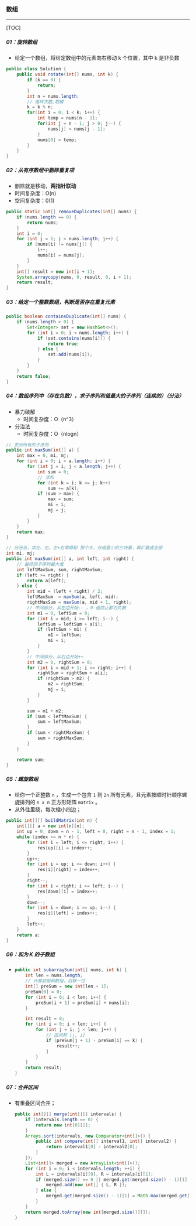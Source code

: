 ### 数组

------

[TOC]

##### 01：旋转数组

-  给定一个数组，将给定数组中的元素向右移动 k 个位置，其中 k 是非负数


```java
public class Solution {
    public void rotate(int[] nums, int k) {
        if (k == 0) {
            return;
        }
        int n = nums.length;
        // 循环次数,取模
        k = k % n;
        for(int i = 0; i < k; i++) {
            int temp = nums[n - 1];
            for(int j = n - 1; j > 0; j--) {
                nums[j] = nums[j - 1];
            }
            nums[0] = temp;
        }
    }
}
```

##### 02：从有序数组中删除重复项

- 删除就是移动，**两指针联动**
- 时间复杂度：O(n)
- 空间复杂度：0(1)

```java
public static int[] removeDuplicates(int[] nums) {
    if (nums.length == 0) {
        return nums;
    }
    int i = 0;
    for (int j = 1; j < nums.length; j++) {
        if (nums[i] != nums[j]) {
            i++;
            nums[i] = nums[j];
        }
    }
    int[] result = new int[i + 1];
    System.arraycopy(nums, 0, result, 0, i + 1);
    return result;
}
```

##### 03：给定一个整数数组，判断是否存在重复元素

```java
public boolean containsDuplicate(int[] nums) {
    if (nums.length > 0) {
        Set<Integer> set = new HashSet<>();
        for (int i = 0; i < nums.length; i++) {
            if (set.contains(nums[i])) {
                return true;
            } else {
                set.add(nums[i]);
            }
        }
    }
    return false;
}
```

##### 04：数组序列中（存在负数），求子序列和值最大的子序列（连续的）（分治）

- 暴力破解
  - 时间复杂度：O（n^3）
- 分治法
  - 时间复杂度：O（nlogn）

```java
// 求出所有的子序列
public int maxSum(int[] a) {
    int max = 0, mi, mj;
    for (int i = 0; i < a.length; i++) {
        for (int j = i; j < a.length; j++) {
            int sum = 0;
            // 求和
            for (int k = i; k <= j; k++)
                sum += a[k];
            if (sum > max) {
                max = sum;
                mi = i;
                mj = j;
            }
        }
    }
    return max;
}

// 分治法，求左、右、左+右嗯嗯和 那个大，分成最小的三块看，再扩展成全部
int mi, mj;
public int maxSum(int[] a, int left, int right) {
    // 最终的子序列最大值
    int leftMaxSum, sum, rightMaxSum;
    if (left >= right) {
        return a[left];
    } else {
        int mid = (left + right) / 2;
        leftMaxSum  = maxSum(a, left, mid);
        rightMaxSum = maxSum(a, mid + 1, right);
        // 中间部分，从左边开始-- ，0 值防止都为负数
        int m1 = 0, leftSum = 0;
        for (int i = mid; i >= left; i--) {
            leftSum = leftSum + a[i];
            if (leftSum > m1) {
                m1 = leftSum;
                mi = i;
            }
        }
        // 中间部分，从右边开始++
        int m2 = 0, rightSum = 0;
        for (int i = mid + 1; i <= right; i++) {
            rightSum = rightSum + a[i];
            if (rightSum > m2) {
                m2 = rightSum;
                mj = i;
            }
        }

        sum = m1 + m2;
        if (sum < leftMaxSum) {
            sum = leftMaxSum;
        }
        if (sum < rightMaxSum) {
            sum = rightMaxSum;
        }
    }

    return sum;
}
```

##### 05：螺旋数组

- 给你一个正整数 `n` ，生成一个包含 `1` 到 `2n` 所有元素，且元素按顺时针顺序螺旋排列的 `n x n` 正方形矩阵 `matrix` 。
- 从外往里绕，每次缩小四边；

```java
public int[][] buildMatrix(int n) {
    int[][] a = new int[n][n];
    int up = 0, down = n - 1, left = 0, right = n - 1, index = 1;
    while (index <= n * n) {
        for (int i = left; i <= right; i++) {
            res[up][i] = index++;
        }
        up++;
        for (int i = up; i <= down; i++) {
            res[i][right] = index++;
        }
        right--;
        for (int i = right; i >= left; i--) {
            res[down][i] = index++;
        }
        down--;
        for (int i = down; i >= up; i--) {
            res[i][left] = index++;
        }
        left++;
    }
    return a;
}
```

##### 06：和为 K 的子数组

- ```java
  public int subarraySum(int[] nums, int k) {
      int len = nums.length;
      // 计算前缀和数组，后移一位
      int[] preSum = new int[len + 1];
      preSum[0] = 0;
      for (int i = 0; i < len; i++) {
          preSum[i + 1] = preSum[i] + nums[i];
      }
  
      int result = 0;
      for (int i = 0; i < len; i++) {
          for (int j = i; j < len; j++) {
              // 区间和 [j, i]
              if (preSum[j + 1] - preSum[i] == k) {
                  result++;
              }
          }
      }
      return result;
  }
  ```

##### 07：合并区间

- 有重叠区间合并；

  ```java
  public int[][] merge(int[][] intervals) {
      if (intervals.length == 0) {
          return new int[0][2];
      }
      Arrays.sort(intervals, new Comparator<int[]>() {
          public int compare(int[] interval1, int[] interval2) {
              return interval1[0] - interval2[0];
          }
      });
      List<int[]> merged = new ArrayList<int[]>();
      for (int i = 0; i < intervals.length; ++i) {
          int L = intervals[i][0], R = intervals[i][1];
          if (merged.size() == 0 || merged.get(merged.size() - 1)[1] < L) {
              merged.add(new int[] { L, R });
          } else {
              merged.get(merged.size() - 1)[1] = Math.max(merged.get(merged.size() - 1)[1], R);
          }
      }
      return merged.toArray(new int[merged.size()][]);
  }
  ```

  
